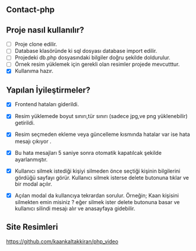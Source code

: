 ﻿## Contact-php  
 
 ## Proje nasıl kullanılır?
- [ ] Proje clone edilir.
- [ ] Database klasöründe ki sql dosyası database import edilir.
- [ ] Projedeki db.php dosyasındaki bilgiler doğru şekilde doldurulur.
- [ ] Örnek resim yüklemek için gerekli olan resimler projede mevcutttur.
- [X] Kullanıma hazır.

 ## Yapılan İyileştirmeler?
- [X] Frontend hataları giderildi.
- [X] Resim yüklemede boyut sınırı,tür sınırı (sadece jpg,ve png yüklenebilir) getirildi.
- [X] Resim seçmeden ekleme veya güncelleme kısmında hatalar var ise  hata mesajı çıkıyor .
- [X] Bu hata mesajları 5 saniye sonra otomatik kapatılcak şekilde ayarlanmıştır.
- [X] Kullanıcı silmek istediği kişiyi silmeden önce seçtiği kişinin bilgilerini gördüğü sayfayı görür. Kullanıcı silmek isterse delete butonuna tıklar ve bir modal açılır.
- [X] Açılan modal da kullancıya tekrardan sorulur. Örneğin; Kaan kişisini silmekten emin misiniz ? eğer silmek ister delete butonuna basar ve kullanıcı silindi mesajı alır ve anasayfaya gidebilir.

      
## Site Resimleri
 https://github.com/kaankaltakkiran/php_video

